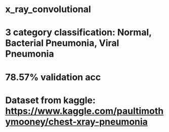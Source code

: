 # x_ray_convolutional

# 3 category classification: Normal, Bacterial Pneumonia, Viral Pneumonia
# 78.57% validation acc

# Dataset from kaggle: https://www.kaggle.com/paultimothymooney/chest-xray-pneumonia
